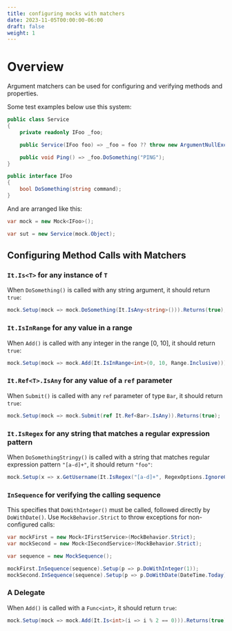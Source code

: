 ```yaml
---
title: configuring mocks with matchers
date: 2023-11-05T00:00:00-06:00
draft: false
weight: 1
---
```


# Overview
Argument matchers can be used for configuring and verifying methods and properties.

Some test examples below use this system:
```cs
public class Service
{
    private readonly IFoo _foo;

    public Service(IFoo foo) => _foo = foo ?? throw new ArgumentNullException(nameof(foo));

    public void Ping() => _foo.DoSomething("PING");
}

public interface IFoo 
{
    bool DoSomething(string command);
} 
```

And are arranged like this:
```cs
var mock = new Mock<IFoo>();

var sut = new Service(mock.Object);
```

## Configuring Method Calls with Matchers
### `It.Is<T>` for any instance of `T`
When `DoSomething()` is called with any string argument, it should return `true`:
```cs
mock.Setup(mock => mock.DoSomething(It.IsAny<string>())).Returns(true);
```

### `It.IsInRange` for any value in a range
When `Add()` is called with any integer in the range [0, 10], it should return `true`:
```cs
mock.Setup(mock => mock.Add(It.IsInRange<int>(0, 10, Range.Inclusive))).Returns(true); 
```

### `It.Ref<T>.IsAny` for any value of a `ref` parameter
When `Submit()` is called with any `ref` parameter of type `Bar`, it should return `true`:
```cs
mock.Setup(mock => mock.Submit(ref It.Ref<Bar>.IsAny)).Returns(true);
```

### `It.IsRegex` for any string that matches a regular expression pattern
When `DoSomethingStringy()` is called with a string that matches regular expression pattern `"[a-d]+"`, it should return `"foo"`:
```cs
mock.Setup(x => x.GetUsername(It.IsRegex("[a-d]+", RegexOptions.IgnoreCase))).Returns("foo");
```

### `InSequence` for verifying the calling sequence
This specifies that `DoWithInteger()` must be called, followed directly by `DoWithDate()`.  Use `MockBehavior.Strict` to throw exceptions for non-configured calls:
```cs
var mockFirst = new Mock<IFirstService>(MockBehavior.Strict);
var mockSecond = new Mock<ISecondService>(MockBehavior.Strict);

var sequence = new MockSequence();

mockFirst.InSequence(sequence).Setup(p => p.DoWithInteger(1));
mockSecond.InSequence(sequence).Setup(p => p.DoWithDate(DateTime.Today));
```

### A Delegate
When `Add()` is called with a `Func<int>`, it should return `true`:
```cs
mock.Setup(mock => mock.Add(It.Is<int>(i => i % 2 == 0))).Returns(true); 
```